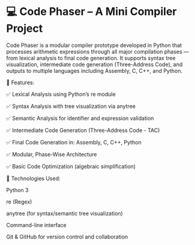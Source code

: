 # **💻 Code Phaser – A Mini Compiler Project**

Code Phaser is a modular compiler prototype developed in Python that processes arithmetic expressions through all major compilation phases — from lexical analysis to final code generation. It supports syntax tree visualization, intermediate code generation (Three-Address Code), and outputs to multiple languages including Assembly, C, C++, and Python.

🔧 Features:

✅ Lexical Analysis using Python’s re module

✅ Syntax Analysis with tree visualization via anytree

✅ Semantic Analysis for identifier and expression validation

✅ Intermediate Code Generation (Three-Address Code - TAC)

✅ Final Code Generation in:
Assembly, C, C++, Python

✅ Modular, Phase-Wise Architecture

✅ Basic Code Optimization (algebraic simplification)

📁 Technologies Used:

Python 3

re (Regex)

anytree (for syntax/semantic tree visualization)

Command-line interface

Git & GitHub for version control and collaboration
